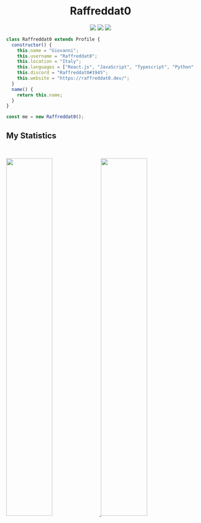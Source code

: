 <h1 align="center">
  <b>Raffreddat0</b>
</h1>

<p>
<div align="center">
  <img src="https://img.shields.io/badge/-HTML-c58545?style=for-the-badge&logo=html5&logoColor=c58545&labelColor=282828">
  <img src="https://img.shields.io/badge/-JavaScript-d1a01f?style=for-the-badge&logo=JavaScript&logoColor=d1a01f&labelColor=282828">
  <img src="https://img.shields.io/badge/-Python-98b982?style=for-the-badge&logo=python&logoColor=98b982&labelColor=282828">
</div>
</p>

```JavaScript
class Raffreddat0 extends Profile {
  constructor() {
    this.name = "Giovanni";
    this.username = "Raffreddat0";
    this.location = "Italy";
    this.languages = ["React.js", "JavaScript", "Typescript", "Python", "C", "Go"];
    this.discord = "Raffreddat0#1945";
    this.website = "https://raffreddat0.dev/";
  }
  name() {
    return this.name;
  }
}

const me = new Raffreddat0();
```

## My Statistics

<br/>
<p align="left">
  <a href="https://github.com/raffreddat0/">
  <img width="49.5%" src="https://github-readme-stats.vercel.app/api?username=raffreddat0&show_icons=true&theme=gruvbox&hide_border=true" />
    <img width="49.5%" src="https://github-readme-streak-stats.herokuapp.com/?user=raffreddat0&theme=gruvbox&hide_border=true" />
  </a>
</p>
<br>
